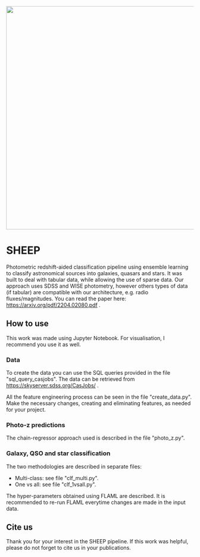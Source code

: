 <image src="SHEEP.png" width="600" align="center"/> 

# SHEEP
Photometric redshift-aided classification pipeline using ensemble learning to classify astronomical sources into galaxies, quasars and stars.
It was built to deal with tabular data, while allowing the use of sparse data.
Our approach uses SDSS and WISE photometry, however others types of data (if tabular) are compatible with our architecture, e.g. radio fluxes/magnitudes.
You can read the paper here: https://arxiv.org/pdf/2204.02080.pdf .

## How to use
This work was made using Jupyter Notebook. For visualisation, I recommend you use it as well.

### Data

To create the data you can use the SQL queries provided in the file "sql_query_casjobs". The data can be retrieved from https://skyserver.sdss.org/CasJobs/ .

All the feature engineering process can be seen in the file "create_data.py". Make the necessary changes, creating and eliminating features, as needed for your project.

### Photo-z predictions

The chain-regressor approach used is described in the file "photo_z.py". 

### Galaxy, QSO and star classification

The two methodologies are described in separate files:
<ul>
  <li> Multi-class: see file "clf_multi.py". 
    <li> One vs all: see file "clf_1vsall.py".
</ul>

The hyper-parameters obtained using FLAML are described. It is recommended to re-run FLAML everytime changes are made in the input data.

## Cite us
Thank you for your interest in the SHEEP pipeline.
If this work was helpful, please do not forget to cite us in your publications.
